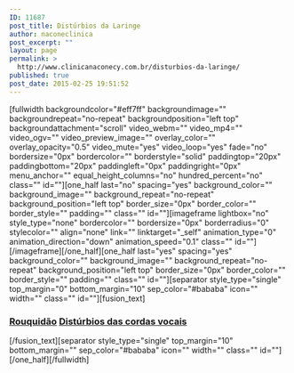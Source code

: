 ```yaml
---
ID: 11687
post_title: Distúrbios da Laringe
author: naconeclinica
post_excerpt: ""
layout: page
permalink: >
  http://www.clinicanaconecy.com.br/disturbios-da-laringe/
published: true
post_date: 2015-02-25 19:51:52
---
```

[fullwidth backgroundcolor="#eff7ff" backgroundimage="" backgroundrepeat="no-repeat" backgroundposition="left top" backgroundattachment="scroll" video_webm="" video_mp4="" video_ogv="" video_preview_image="" overlay_color="" overlay_opacity="0.5" video_mute="yes" video_loop="yes" fade="no" bordersize="0px" bordercolor="" borderstyle="solid" paddingtop="20px" paddingbottom="20px" paddingleft="0px" paddingright="0px" menu_anchor="" equal_height_columns="no" hundred_percent="no" class="" id=""][one_half last="no" spacing="yes" background_color="" background_image="" background_repeat="no-repeat" background_position="left top" border_size="0px" border_color="" border_style="" padding="" class="" id=""][imageframe lightbox="no" style_type="none" bordercolor="" bordersize="0px" borderradius="0" stylecolor="" align="none" link="" linktarget="_self" animation_type="0" animation_direction="down" animation_speed="0.1" class="" id=""] <img src="http://www.clinicanaconecy.com.br/wp-content/uploads/2015/02/a04.jpg" alt="" />[/imageframe][/one_half][one_half last="yes" spacing="yes" background_color="" background_image="" background_repeat="no-repeat" background_position="left top" border_size="0px" border_color="" border_style="" padding="" class="" id=""][separator style_type="single" top_margin="0" bottom_margin="10" sep_color="#bababa" icon="" width="" class="" id=""][fusion_text]
<h3><a title="Distúrbios da Laringe – Rouquidão" href="http://www.clinicanaconecy.com.br/areas-de-atuacao/disturbios-da-laringe/">Rouquidão</a>
<a title="Distúrbios benignos e malignos das cordas vocais" href="http://www.clinicanaconecy.com.br/areas-de-atuacao/disturbios-benignos-e-malignos-das-cordas-vocais/">Distúrbios das cordas vocais</a></h3>
[/fusion_text][separator style_type="single" top_margin="10" bottom_margin="" sep_color="#bababa" icon="" width="" class="" id=""][/one_half][/fullwidth]